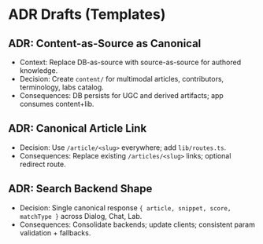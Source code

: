 # ADR Drafts (Templates)

## ADR: Content-as-Source as Canonical
- Context: Replace DB-as-source with source-as-source for authored knowledge.
- Decision: Create `content/` for multimodal articles, contributors, terminology, labs catalog.
- Consequences: DB persists for UGC and derived artifacts; app consumes content+lib.

## ADR: Canonical Article Link
- Decision: Use `/article/<slug>` everywhere; add `lib/routes.ts`.
- Consequences: Replace existing `/articles/<slug>` links; optional redirect route.

## ADR: Search Backend Shape
- Decision: Single canonical response `{ article, snippet, score, matchType }` across Dialog, Chat, Lab.
- Consequences: Consolidate backends; update clients; consistent param validation + fallbacks.

